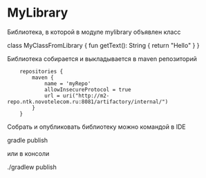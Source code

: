 # MyLibrary

Библиотека, в которой в модуле mylibrary объявлен класс 

class MyClassFromLibrary {
    fun getText(): String {
        return "Hello"
    }
}

Библиотека собирается и выкладывается в maven репозиторий

        repositories {
            maven {
                name = 'myRepo'
                allowInsecureProtocol = true
                url = uri("http://m2-repo.ntk.novotelecom.ru:8081/artifactory/internal/")
            }
        }

Собрать и опубликовать библиотеку можно командой в IDE

gradle publish

или в консоли

./gradlew publish
